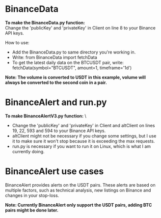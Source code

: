 # BinanceData
**To make the BinanceData.py function:** \
Change the 'publicKey' and 'privateKey' in Client on line 8 to your Binance API keys. 

How to use:
- Add the BinanceData.py to same directory you're working in.
- Write: from BinanceData import fetchData
- To get the latest daily data on the BTCUSDT pair, write: fetchData(symbol="BTCUSDT", amount=1, timeframe='1d')

**Note: The volume is converted to USDT in this example, volume will always be converted to the second coin in a pair.**

# BinanceAlert and run.py
**To make BinanceAlertV3.py function:** \
- Change the 'publicKey' and 'privateKey' in Client and altClient on lines 19, 22, 593 and 594 to your Binance API keys.
- altClient might not be necessary if you change some settings, but I use it to make sure it won't stop because it is exceeding the max requests.
- run.py is necessary if you want to run it on Linux, which is what I am currently doing. 

# BinanceAlert use cases
BinanceAlert provides alerts on the USDT pairs. These alerts are based on multiple factors, such as technical analysis, new listings on Binance and changes in your stop-loss.

**Note: Currently BinanceAlert only support the USDT pairs, adding BTC pairs might be done later.**
